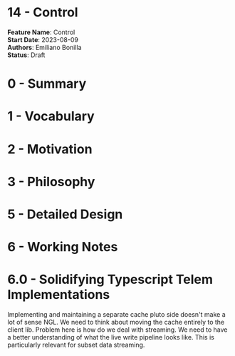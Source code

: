 # 14 - Control

**Feature Name**: Control <br />
**Start Date**: 2023-08-09 <br />
**Authors**: Emiliano Bonilla <br />
**Status**: Draft <br />

# 0 - Summary

# 1 - Vocabulary

# 2 - Motivation

# 3 - Philosophy

# 5 - Detailed Design

# 6 - Working Notes

# 6.0 - Solidifying Typescript Telem Implementations

Implementing and maintaining a separate cache pluto side doesn't make
a lot of sense NGL. We need to think about moving the cache entirely to the client
lib. Problem here is how do we deal with streaming. We need to have a better
understanding of what the live write pipeline looks like. This is particularly
relevant for subset data streaming.
